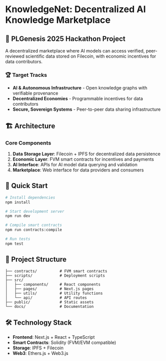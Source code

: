 # KnowledgeNet: Decentralized AI Knowledge Marketplace

## 🎯 PLGenesis 2025 Hackathon Project

A decentralized marketplace where AI models can access verified, peer-reviewed scientific data stored on Filecoin, with economic incentives for data contributors.

### 🏆 Target Tracks
- **AI & Autonomous Infrastructure** - Open knowledge graphs with verifiable provenance
- **Decentralized Economies** - Programmable incentives for data contributors
- **Secure, Sovereign Systems** - Peer-to-peer data sharing infrastructure

## 🏗️ Architecture

### Core Components
1. **Data Storage Layer**: Filecoin + IPFS for decentralized data persistence
2. **Economic Layer**: FVM smart contracts for incentives and payments
3. **AI Interface**: APIs for AI model data querying and validation
4. **Marketplace**: Web interface for data providers and consumers

## 🚀 Quick Start

```bash
# Install dependencies
npm install

# Start development server
npm run dev

# Compile smart contracts
npm run contracts:compile

# Run tests
npm test
```

## 📁 Project Structure

```
├── contracts/          # FVM smart contracts
├── scripts/            # Deployment scripts
├── src/
│   ├── components/     # React components
│   ├── pages/          # Next.js pages
│   ├── utils/          # Utility functions
│   └── api/            # API routes
├── public/             # Static assets
└── docs/               # Documentation
```

## 🛠️ Technology Stack

- **Frontend**: Next.js + React + TypeScript
- **Smart Contracts**: Solidity (FVM/EVM compatible)
- **Storage**: IPFS + Filecoin
- **Web3**: Ethers.js + Web3.js
